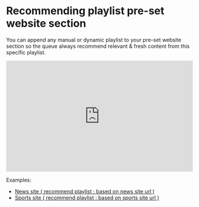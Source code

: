 # Recommending playlist pre-set website section

You can append any manual or dynamic playlist to your pre-set website section so the queue always recommend relevant & fresh content from this specific playlist.

<iframe height="300" style="width: 100%;" scrolling="no" title="Embed playlist according to page origin/url with video" src="https://codepen.io/skhassandaily/embed/gOXgZdx?default-tab=js&editable=true&theme-id=light" frameborder="no" loading="lazy" allowtransparency="true" allowfullscreen="true">
  See the Pen <a href="https://codepen.io/skhassandaily/pen/gOXgZdx">
  Embed playlist according to page origin/url with video</a> by skhassandaily (<a href="https://codepen.io/skhassandaily">@skhassandaily</a>)
  on <a href="https://codepen.io">CodePen</a>.
</iframe>

Examples:
- [News site ( recommend playlist : based on news site url  )](https://dmvs-apac.github.io/custom-embed-v2/examples/playlist_by_site/news/index.html)
- [Sports site ( recommend playlist : based on sports site url  )](https://dmvs-apac.github.io/custom-embed-v2/examples/playlist_by_site/sports/index.html)
